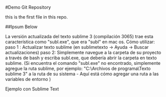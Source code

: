 #Demo Git Repository

this is the first file in this repo.

##Ipsum Below

La versión actualizada del texto sublime 3 (compilación 3065) trae esta característica como "subl.exe", que era "subl" en mac os.
Cómo utilizar:
paso 1 : Actualizar texto sublime (en sublimetexto -> Ayuda -> Buscar actualizaciones)
paso 2: Simplemente navegue a la carpeta de su proyecto a través de bash y escriba subl.exe, que debería abrir la carpeta en texto sublime. (Si encuentra el comando "subl.exe" no encontrado, simplemente agregue la ruta sublime, por ejemplo: "C:\Archivos de programa\Texto sublime 3" a la ruta de su sistema - Aquí está cómo agregar una ruta a las variables de entorno )

Ejemplo con Sublime Text